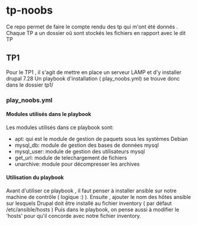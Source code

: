  # tp-noobs
Ce repo permet de faire le compte rendu des tp qui m'ont été donnés .
Chaque TP a un dossier oû sont stockés les fichiers en rapport avec le dit TP

## TP1

Pour le TP1 , il s'agit de mettre en place un serveur LAMP et d'y installer drupal 7.28
Un playbook d'installation ( play_noobs.yml) se trouve donc dans le dossier tp1/

### play_noobs.yml

#### Modules utilisés dans le playbook
Les modules utilisés dans ce playbook sont:
- apt: qui est le module de gestion de paquets sous les systèmes Debian
- mysql_db: module de gestion des bases de données mysql
- mysql_user: module de gestion des utilisateurs mysql
- get_url: module de telechargement de fichiers
- unarchive: module pour décompresser les archives 

#### Utilisation du playbook

Avant d'utiliser ce playbook , il faut penser à installer ansible sur notre machine de contrôle ( logique :) ).
Ensuite , ajouter le nom des hôtes ansible sur lesquels Drupal doit être installé au fichier inventory ( par défaut /etc/ansible/hosts )
Puis  dans le playbook, on pense aussi à modifier le 'hosts' pour qu'il concorde avec notre fichier inventory.

